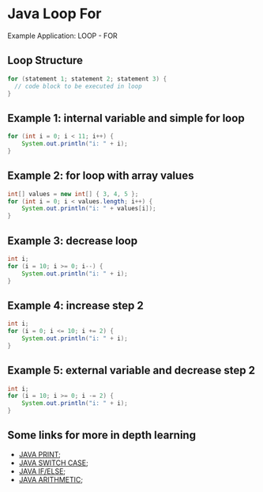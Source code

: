 Java Loop For
========================

Example Application: LOOP - FOR

## Loop Structure

```java
for (statement 1; statement 2; statement 3) {
  // code block to be executed in loop
}
```

## Example 1: internal variable and simple for loop
```java
for (int i = 0; i < 11; i++) {
	System.out.println("i: " + i);
}
```

## Example 2: for loop with array values
```java
int[] values = new int[] { 3, 4, 5 };
for (int i = 0; i < values.length; i++) {
	System.out.println("i: " + values[i]);
}
```

## Example 3: decrease loop

```java
int i;
for (i = 10; i >= 0; i--) {
	System.out.println("i: " + i);
}
```

## Example 4: increase step 2

```java
int i;
for (i = 0; i <= 10; i += 2) {
	System.out.println("i: " + i);
}
```

## Example 5: external variable and decrease step 2

```java
int i;
for (i = 10; i >= 0; i -= 2) {
	System.out.println("i: " + i);
}
```

## Some links for more in depth learning

* [JAVA PRINT](https://github.com/fefong/java_print);
* [JAVA SWITCH CASE](https://github.com/fefong/java_switch);
* [JAVA IF/ELSE](https://github.com/fefong/java_ifElse);
* [JAVA ARITHMETIC](https://github.com/fefong/java_calculator);
